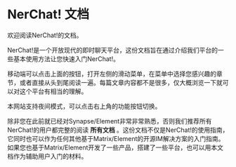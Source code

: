 # NerChat! 文档

欢迎阅读NerChat!的文档。

NerChat!是一个开放现代的即时聊天平台，这份文档旨在通过介绍我们平台的一些基本使用方法让您快速入门NerChat!。

移动端可以点击上面的按钮，打开左侧的滑动菜单，在菜单中选择您感兴趣的章节，或者直接从头到尾阅读一遍。每篇文章内容都不是很多，仅大概浏览一下就可以对这个平台有相当的理解。

本网站支持夜间模式，可以点击右上角的功能按钮切换。

除非您在此前就已经对Synapse/Element非常非常熟悉，否则我们推荐所有NerChat!的用户都完整的阅读 **所有文档** 。这份文档不仅是NerChat!的使用指南，它同时也可以作为任何其他基于Matrix/Element的开源IM解决方案的入门指南。如果您也基于Matrix/Element开发了一些产品，搭建了一些平台，也可以用本文档作为辅助用户入门的材料。